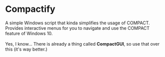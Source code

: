# Compactify
A simple Windows script that kinda simplifies the usage of COMPACT. Provides interactive menus for you to navigate and use the COMPACT feature of Windows 10.
</br></br>
Yes, I know... There is already a thing called **CompactGUI**, so use that over this (it's way better.)
